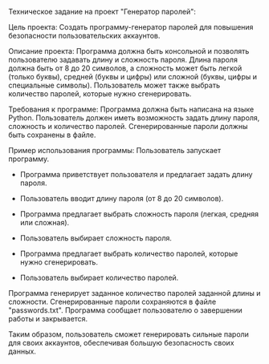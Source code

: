 Техническое задание на проект "Генератор паролей":

Цель проекта:
Создать программу-генератор паролей для повышения безопасности пользовательских аккаунтов.

Описание проекта:
Программа должна быть консольной и позволять пользователю задавать длину и сложность пароля. Длина пароля должна быть от 8 до 20 символов, а сложность может быть легкой (только буквы), средней (буквы и цифры) или сложной (буквы, цифры и специальные символы). Пользователь может также выбрать количество паролей, которые нужно сгенерировать.

Требования к программе:
Программа должна быть написана на языке Python.
Пользователь должен иметь возможность задать длину пароля, сложность и количество паролей.
Сгенерированные пароли должны быть сохранены в файле.

Пример использования программы:
Пользователь запускает программу.
+ Программа приветствует пользователя и предлагает задать длину пароля.
+ Пользователь вводит длину пароля (от 8 до 20 символов).

+ Программа предлагает выбрать сложность пароля (легкая, средняя или сложная).
+ Пользователь выбирает сложность пароля.

+ Программа предлагает выбрать количество паролей, которые нужно сгенерировать.
+ Пользователь выбирает количество паролей.

Программа генерирует заданное количество паролей заданной длины и сложности.
Сгенерированные пароли сохраняются в файле "passwords.txt".
Программа сообщает пользователю о завершении работы и закрывается.

Таким образом, пользователь сможет генерировать сильные пароли для своих аккаунтов, обеспечивая большую безопасность своих данных.

